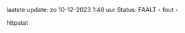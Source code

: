laatste update: 
zo 10-12-2023  1:48   uur 
Status: FAALT - fout - 
<div class="service G">httpstat</div>